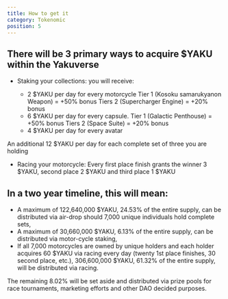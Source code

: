 ```yaml
---
title: How to get it
category: Tokenomic
position: 5
---
```


## There will be 3 primary ways to acquire $YAKU within the Yakuverse

* Staking your collections: you will receive: 

    - 2 $YAKU per day for every motorcycle
        Tier 1 (Kosoku samarukyanon Weapon) = +50% bonus
        Tiers 2 (Supercharger Engine) = +20% bonus
    - 6 $YAKU per day for every capsule.
        Tier 1 (Galactic Penthouse) = +50% bonus
        Tiers 2 (Space Suite) = +20% bonus
    - 4 $YAKU per day for every avatar

An additional 12 $YAKU per day for each complete set of three you are holding

* Racing your motorcycle: Every first place finish grants the winner 3 $YAKU, second place 2 $YAKU and third place 1 $YAKU

## In a two year timeline, this will mean: 

* A maximum of 122,640,000 $YAKU, 24.53% of the entire supply, can be distributed via air-drop should 7,000 unique individuals hold complete sets, 
* A maximum of 30,660,000 $YAKU, 6.13% of the entire supply, can be distributed via motor-cycle staking, 
* If all 7,000 motorcycles are owned by unique holders and each holder acquires 60 $YAKU via racing every day (twenty 1st place finishes, 30 second place, etc.), 306,600,000 $YAKU, 61.32% of the entire supply, will be distributed via racing.

The remaining 8.02% will be set aside and distributed via prize pools for race tournaments, marketing efforts and other DAO decided purposes.